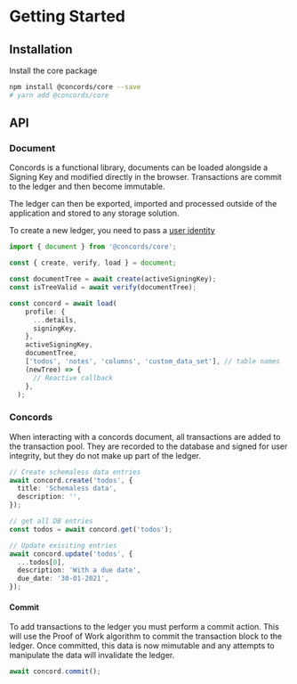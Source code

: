 # Getting Started

## Installation

Install the core package 

```bash
npm install @concords/core --save
# yarn add @concords/core
```

## API

### Document

Concords is a functional library, documents can be loaded alongside a Signing Key and modified directly in the browser. Transactions are commit to the ledger and then become immutable.

The ledger can then be exported, imported and processed outside of the application and stored to any storage solution.

To create a new ledger, you need to pass a [user identity](/guide/identity.html)
```typescript
import { document } from '@concords/core';

const { create, verify, load } = document;

const documentTree = await create(activeSigningKey);
const isTreeValid = await verify(documentTree);

const concord = await load(
    profile: {
      ...details,
      signingKey,
    },
    activeSigningKey,
    documentTree,
    ['todos', 'notes', 'columns', 'custom_data_set'], // table names
    (newTree) => {
      // Reactive callback
    },
  );
```
### Concords

When interacting with a concords document, all transactions are added to the transaction pool. They are recorded to the database and signed for user integrity, but they do not make up part of the ledger.

```typescript
// Create schemaless data entries
await concord.create('todos', {
  title: 'Schemaless data',
  description: '',
});

// get all DB entries
const todos = await concord.get('todos');

// Update exisiting entries
await concord.update('todos', {
  ...todos[0],
  description: 'With a due date',
  due_date: '30-01-2021',
});
```

#### Commit

To add transactions to the ledger you must perform a commit action. This will use the Proof of Work algorithm to commit the transaction block to the ledger. Once committed, this data is now mimutable and any attempts to manipulate the data will invalidate the ledger.

```typescript
await concord.commit();
```